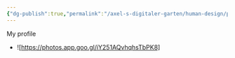 ```yaml
---
{"dg-publish":true,"permalink":"/axel-s-digitaler-garten/human-design/projector-1-3-with-self-projected-authority/","title":"Projector 1/3 with Self-projected Authority","created":"2025-07-06T16:53:21.584+02:00"}
---
```


My profile

- ![https://photos.app.goo.gl/iY251AQvhqhsTbPK8]
 